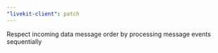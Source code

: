 ```yaml
---
"livekit-client": patch
---
```


Respect incoming data message order by processing message events sequentially
